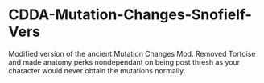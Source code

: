 # CDDA-Mutation-Changes-Snofielf-Vers
Modified version of the ancient Mutation Changes Mod. Removed Tortoise and made anatomy perks nondependant on being post thresh as your character would never obtain the mutations normally.
